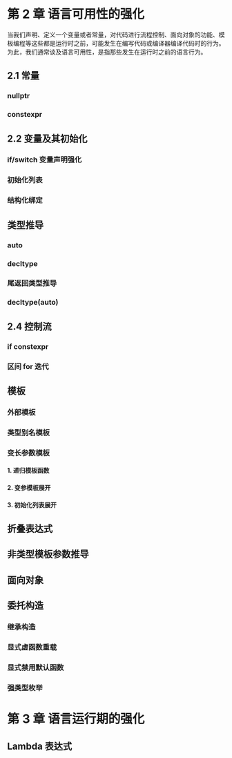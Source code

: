 # 第 2 章 语言可用性的强化

当我们声明、定义一个变量或者常量，对代码进行流程控制、面向对象的功能、模板编程等这些都是运行时之前，可能发生在编写代码或编译器编译代码时的行为。为此，我们通常谈及语言可用性，是指那些发生在运行时之前的语言行为。

## 2.1 常量

### nullptr

### constexpr

## 2.2 变量及其初始化

### if/switch 变量声明强化

### 初始化列表

### 结构化绑定

## 类型推导

### auto

### decltype

### 尾返回类型推导

### decltype(auto)

## 2.4 控制流

### if constexpr

### 区间 for 迭代

## 模板

### 外部模板

### 类型别名模板

### 变长参数模板

#### 1. 递归模板函数

#### 2. 变参模板展开

#### 3. 初始化列表展开

## 折叠表达式

## 非类型模板参数推导

## 面向对象

## 委托构造

### 继承构造

### 显式虚函数重载

### 显式禁用默认函数

### 强类型枚举

# 第 3 章 语言运行期的强化

## Lambda 表达式
